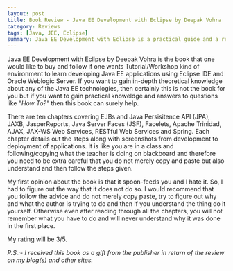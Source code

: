 ```yaml
---  
layout: post  
title: Book Review - Java EE Development with Eclipse by Deepak Vohra  
category: Reviews  
tags: [Java, JEE, Eclipse]
summary: Java EE Development with Eclipse is a practical guide and a ready reckoner for anyone interested in Java EE Development. Deepak Vohra in this book has included commonly used Java EE Technologies and provides an extensive details about how to develop them using Eclipse. This post tries to review the book to find out whether the book really do justice or not.  
---  
```

Java EE Development with Eclipse by Deepak Vohra is the book that one would like to buy and follow if one wants Tutorial/Workshop kind of environment to learn developing Java EE applications using Eclipse IDE and Oracle Weblogic Server. If you want to gain in-depth theoretical knowledge about any of the Java EE technologies, then certainly this is not the book for you but if you want to gain practical knoweldge and answers to questions like *"How To?"* then this book can surely help. 

There are ten chapters covering EJBs and Java Persisitence API (JPA), JAXB, JasperReports, Java Server Faces (JSF), Facelets, Apache Trinidad, AJAX, JAX-WS Web Services, RESTful Web Services and Spring. Each chapter details out the steps along with screenshots from development to deployment of applications. It is like you are in a class and following/copying what the teacher is doing on blackboard and therefore you need to be extra careful that you do not merely copy and paste but also understand and then follow the steps given.

My first opinion about the book is that it spoon-feeds you and I hate it. So, I had to figure out the way that it does not do so. I would recommend that you follow the advice and do not merely copy paste, try to figure out why and what the author is trying to do and then if you understand the thing do it yourself. Otherwise even after reading through all the chapters, you will not remember what you have to do and will never understand why it was done in the first place.

My rating will be 3/5. 

*P.S.:- I received this book as a gift from the publisher in return of the review on my blog(s) and other sites.*  
